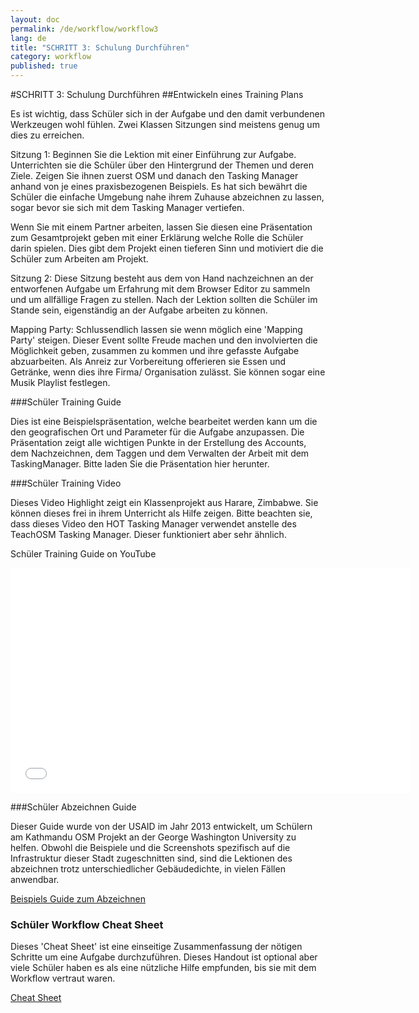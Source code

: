 ```yaml
---
layout: doc
permalink: /de/workflow/workflow3
lang: de
title: "SCHRITT 3: Schulung Durchführen"
category: workflow
published: true
---
```


#SCHRITT 3: Schulung Durchführen
##Entwickeln eines Training Plans

Es ist wichtig, dass Schüler sich in der Aufgabe und den damit verbundenen Werkzeugen wohl fühlen. Zwei Klassen Sitzungen sind meistens genug um dies zu erreichen.

Sitzung 1: Beginnen Sie die Lektion mit einer Einführung zur Aufgabe. Unterrichten sie die Schüler über den Hintergrund der Themen und deren Ziele. Zeigen Sie ihnen zuerst OSM und danach den Tasking Manager anhand von je eines praxisbezogenen Beispiels. Es hat sich bewährt die Schüler die einfache Umgebung nahe ihrem Zuhause abzeichnen zu lassen, sogar bevor sie sich mit dem Tasking Manager vertiefen. 

Wenn Sie mit einem Partner arbeiten, lassen Sie diesen eine Präsentation zum Gesamtprojekt geben mit einer Erklärung welche Rolle die Schüler darin spielen. Dies gibt dem Projekt einen tieferen Sinn und motiviert die die Schüler zum Arbeiten am Projekt. 

Sitzung 2: Diese Sitzung besteht aus dem von Hand nachzeichnen an der entworfenen Aufgabe um Erfahrung mit dem Browser Editor zu sammeln und um allfällige Fragen zu stellen. Nach der Lektion sollten die Schüler im Stande sein, eigenständig an der Aufgabe arbeiten zu können. 

Mapping Party: Schlussendlich lassen sie wenn möglich eine 'Mapping Party' steigen. Dieser Event sollte Freude machen und den involvierten die Möglichkeit geben, zusammen zu kommen und ihre gefasste Aufgabe abzuarbeiten. Als Anreiz zur Vorbereitung offerieren sie Essen und Getränke, wenn dies ihre Firma/ Organisation zulässt. Sie können sogar eine Musik Playlist festlegen. 

###Schüler Training Guide

Dies ist eine Beispielspräsentation, welche bearbeitet werden kann um die den geografischen Ort und Parameter für die Aufgabe anzupassen.
Die Präsentation zeigt alle wichtigen Punkte in der Erstellung des Accounts, dem Nachzeichnen, dem Taggen und dem Verwalten der Arbeit mit dem TaskingManager. Bitte laden Sie die Präsentation hier herunter. 

###Schüler Training Video

Dieses Video Highlight zeigt ein Klassenprojekt aus Harare, Zimbabwe. Sie können dieses frei in ihrem Unterricht als Hilfe zeigen. Bitte beachten sie, dass dieses Video den HOT Tasking Manager verwendet anstelle des TeachOSM Tasking Manager. Dieser funktioniert aber sehr ähnlich.

Schüler Training Guide on YouTube

<iframe width="640" height="360" src="//www.youtube.com/embed/cnXhWb4wlOE?list=UU5nRx9mgwlKR6H7_RguizxQ" frameborder="0" allowfullscreen></iframe>

###Schüler Abzeichnen Guide

Dieser Guide wurde von der USAID im Jahr 2013 entwickelt, um Schülern am Kathmandu OSM Projekt an der George Washington University zu helfen. Obwohl die Beispiele und die Screenshots spezifisch auf die Infrastruktur dieser Stadt zugeschnitten sind, sind die Lektionen des abzeichnen trotz unterschiedlicher Gebäudedichte, in vielen Fällen anwendbar.

<a href="/files/sample-tracing-guide-kathmandu.pdf">Beispiels Guide zum Abzeichnen</a>

### Schüler Workflow Cheat Sheet

Dieses 'Cheat Sheet' ist eine einseitige Zusammenfassung der nötigen Schritte um eine Aufgabe durchzuführen. Dieses Handout ist optional aber viele Schüler haben es als eine nützliche Hilfe empfunden, bis sie mit dem Workflow vertraut waren.


<a href="/files/gwu-mapathon-cheatsheet.pdf">Cheat Sheet</a>
